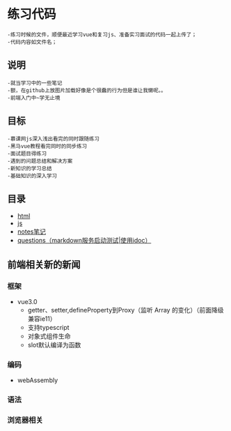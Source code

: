 # 练习代码

    -练习时候的文件，顺便最近学习vue和复习js、准备实习面试的代码一起上传了；
    -代码内容如文件名；

## 说明

    -就当学习中的一些笔记
    -额，在github上放图片加载好像是个很蠢的行为但是谁让我懒呢。。
    -前端入门中~学无止境

## 目标

    -慕课网js深入浅出看完的同时跟随练习
    -黑马vue教程看完同时的同步练习
    -面试题目得练习
    -遇到的问题总结和解决方案
    -新知识的学习总结
    -基础知识的深入学习

## 目录

* [html](/html-test)
* [js](/js-native)
* [notes笔记](/readme-notes)
* [questions（markdown服务启动测试|使用idoc）](/questions)

## 前端相关新的新闻

### 框架

* vue3.0
  * getter、setter,defineProperty到Proxy（监听 Array 的变化）（前面降级兼容ie11）
  * 支持typescript
  * 对象式组件生命
  * slot默认编译为函数

### 编码

* webAssembly

### 语法

### 浏览器相关
